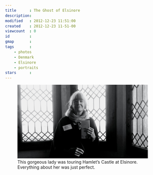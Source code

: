 ```yaml
---
title      : The Ghost of Elsinore
description: 
modified   : 2012-12-23 11:51:00
created    : 2012-12-23 11-51-00
viewcount  : 0
id         : 
gmap       : 
tags       :
    - photos
    - Denmark
    - Elsinore
    - portraits
stars      : 
---
```


<figure>
    <img src="img/castle.jpg">
    <figcaption>This gorgeous lady was touring Hamlet’s Castle at Elsinore. Everything about her was just perfect.</figcaption>
</figure>
